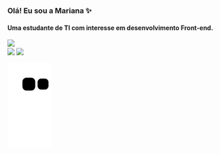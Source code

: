 ### Olá! Eu sou a Mariana :sparkles:
#### Uma estudante de TI com interesse em desenvolvimento Front-end.


 <div>
  <a href="https://github.com/marianagazaraki">
  <img height="180em" src="https://github-readme-stats.vercel.app/api?username=marianagazaraki&show_icons=true&theme=dracula&include_all_commits=true&count_private=true"/>
</div>
<div> 
  <a href="https://instagram.com/marianagazaraki" target="_blank"><img src="https://img.shields.io/badge/-Instagram-%23E4405F?style=for-the-badge&logo=instagram&logoColor=white" target="_blank"></a> 
  <a href = "mailto:mariana.biology@gmail.com"><img src="https://img.shields.io/badge/-Gmail-%23333?style=for-the-badge&logo=gmail&logoColor=white" target="_blank"></a>
 
  ![Snake animation](https://github.com/rafaballerini/rafaballerini/blob/output/github-contribution-grid-snake.svg)
 
</div>


